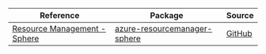 | Reference | Package | Source |
|---|---|---|
|[Resource Management - Sphere](resourcemanager-sphere-readme.md)|[azure-resourcemanager-sphere](https://repo1.maven.org/maven2/com/azure/resourcemanager/azure-resourcemanager-sphere)|[GitHub](https://github.com/Azure/azure-sdk-for-java/blob/main/sdk/sphere/azure-resourcemanager-sphere)|
